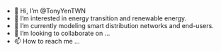 - 👋 Hi, I’m @TonyYenTWN
- 👀 I’m interested in energy transition and renewable energy.
- 🌱 I’m currently modeling smart distribution networks and end-users.
- 💞️ I’m looking to collaborate on ...
- 📫 How to reach me ...

<!---
TonyYenTWN/TonyYenTWN is a ✨ special ✨ repository because its `README.md` (this file) appears on your GitHub profile.
You can click the Preview link to take a look at your changes.
--->
